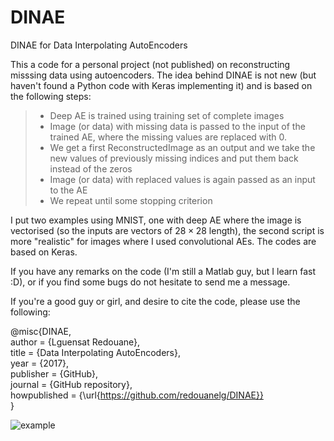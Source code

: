 # DINAE
DINAE for Data Interpolating AutoEncoders

This a code for a personal project (not published) on reconstructing misssing data using autoencoders. The idea behind DINAE is not new (but haven't found a Python code with Keras implementing it) and is based on the following steps:

>* Deep AE is trained using training set of complete images <br />
>* Image (or data) with missing data is passed to the input of the trained AE, where the missing values are replaced with 0. <br />
>* We get a first ReconstructedImage as an output and we take the new values of previously missing indices and put them back instead of the zeros <br />
>* Image (or data) with replaced values is again passed as an input to the AE <br />
>* We repeat until some stopping criterion <br />

I put two examples using MNIST, one with deep AE where the image is vectorised (so the inputs are vectors of $28\times28$ length), the second script is more "realistic" for images where I used convolutional AEs. The codes are based on Keras.

If you have any remarks on the code (I'm still a Matlab guy, but I learn fast :D), or if you find some bugs do not hesitate to send me a message.

If you're a good guy or girl, and desire to cite the code, please use the following:

@misc{DINAE, <br />
author = {Lguensat Redouane}, <br />
title = {Data Interpolating AutoEncoders}, <br />
year = {2017}, <br />
publisher = {GitHub}, <br />
journal = {GitHub repository}, <br />
howpublished = {\url{https://github.com/redouanelg/DINAE}} <br />
}

![example](https://github.com/redouanelg/DINAE/blob/master/ae.png)
